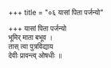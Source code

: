 +++
title = "०६ यासां पिता पर्जन्यो"

+++
यासां पिता पर्जन्यो  
भूमिर् माता बभूव ।  
तास् त्वा पुत्रविद्याय  
देवीः प्रावन्त्व् ओषधीः ॥